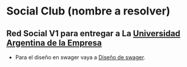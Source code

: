 
# Social Club (nombre a resolver)
## Red Social V1 para entregar a La [Universidad Argentina de la Empresa](https://www.uade.edu.ar/)

- Para el diseño en swager vaya a [Diseño de swager](https://github.com/gregoriocarranza/SocialClub_backend/blob/master/src/Docs/api-documentation.yaml).